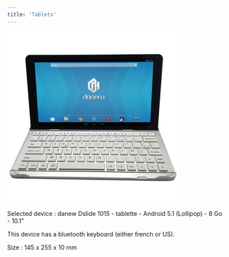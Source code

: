 ```yaml
---
title: 'Tablets'
---
```


![Danew](danew-Dslide-1015-tablette-Android-5-1-Lollipop-8-Go-10-1.jpg)

Selected device : danew Dslide 1015 - tablette - Android 5.1 (Lollipop) - 8 Go - 10.1"

This device has a bluetooth keyboard (either french or US).

Size : 145 x 255 x 10 mm

